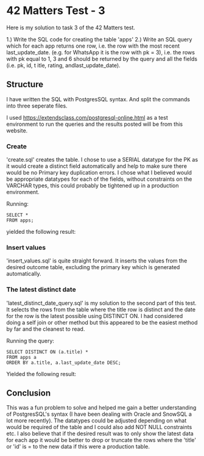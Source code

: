 # 42 Matters Test - 3
Here is my solution to task 3 of the 42 Matters test.

1.) Write the SQL code for creating the table '​apps'
2.) Write an SQL query which for each app returns one row, i.e. the row with the most recent ​last_update_date​. (e.g. for WhatsApp it is the row with pk = 3), i.e. the rows with ​pk​ equal to 1, 3 and 6 should be returned by the query and all the fields (i.e. ​pk​, ​id​, t​ itle​, ​rating​, and ​last_update_date​).

## Structure
I have written the SQL with PostgresSQL syntax. And split the commands into three seperate files.

I used https://extendsclass.com/postgresql-online.html as a test environment to run the queries and the results posted will be from this website.

### Create
'create.sql' creates the table. ​I chose to use a SERIAL datatype for the PK as it would create a distinct field automatically and help to make sure there would be no Primary key duplication errors. I chose what I believed would be appropriate datatypes for each of the fields, without constraints on the VARCHAR types, this could probably be tightened up in a production environment.

Running:
```
SELECT *
FROM apps;
```
yielded the following result:


### Insert values
'insert_values.sql' is quite straight forward. It inserts the values from the desired outcome table, excluding the primary key which is generated automatically.

### The latest distinct date
'latest_distinct_date_query.sql' is my solution to the second part of this test. It selects the rows from the table where the title row is distinct and the date for the row is the latest possible using DISTINCT ON. I had considered doing a self join or other method but this appeared to be the easiest method by far and the cleanest to read.

Running the query:
```
SELECT DISTINCT ON (a.title) * 
FROM apps a
ORDER BY a.title, a.last_update_date DESC;
```
Yielded the following result:


## Conclusion
This was a fun problem to solve and helped me gain a better understanding of PostgresSQL's syntax (I have been dealing with Oracle and SnowSQL a lot more recently). The datatypes could be adjusted depending on what would be required of the table and I could also add NOT NULL constraints etc. I also believe that if the desired result was to only show the latest data for each app it would be better to drop or truncate the rows where the 'title' or 'id' is = to the new data if this were a production table.